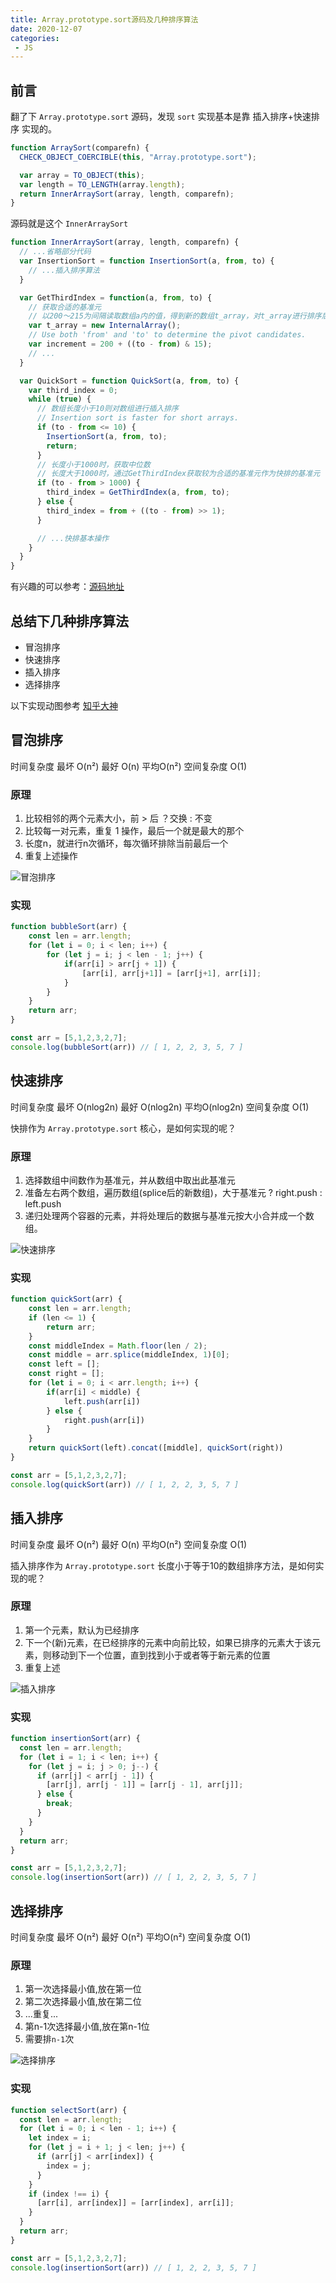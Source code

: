 ```yaml
---
title: Array.prototype.sort源码及几种排序算法
date: 2020-12-07
categories:
 - JS
---
```


## 前言

翻了下 `Array.prototype.sort` 源码，发现 `sort` 实现基本是靠 插入排序+快速排序 实现的。

```js
function ArraySort(comparefn) {
  CHECK_OBJECT_COERCIBLE(this, "Array.prototype.sort");

  var array = TO_OBJECT(this);
  var length = TO_LENGTH(array.length);
  return InnerArraySort(array, length, comparefn);
}
```

源码就是这个 `InnerArraySort`

```js
function InnerArraySort(array, length, comparefn) {
  // ...省略部分代码
  var InsertionSort = function InsertionSort(a, from, to) {
    // ...插入排序算法
  }

  var GetThirdIndex = function(a, from, to) {
    // 获取合适的基准元
    // 以200～215为间隔读取数组a内的值，得到新的数组t_array，对t_array进行排序后取排序后的中位数
    var t_array = new InternalArray();
    // Use both 'from' and 'to' to determine the pivot candidates.
    var increment = 200 + ((to - from) & 15);
    // ...
  }

  var QuickSort = function QuickSort(a, from, to) {
    var third_index = 0;
    while (true) {
      // 数组长度小于10则对数组进行插入排序
      // Insertion sort is faster for short arrays.
      if (to - from <= 10) {
        InsertionSort(a, from, to);
        return;
      }
      // 长度小于1000时，获取中位数
      // 长度大于1000时，通过GetThirdIndex获取较为合适的基准元作为快排的基准元
      if (to - from > 1000) {
        third_index = GetThirdIndex(a, from, to);
      } else {
        third_index = from + ((to - from) >> 1);
      }

      // ...快排基本操作
    }
  }
}
```

有兴趣的可以参考：[源码地址](https://github.com/v8/v8/blob/ad82a40509c5b5b4680d4299c8f08d6c6d31af3c/src/js/array.js)


## 总结下几种排序算法

* 冒泡排序
* 快速排序
* 插入排序
* 选择排序

以下实现动图参考 [知乎大神](https://zhuanlan.zhihu.com/p/57088609)


## 冒泡排序

时间复杂度 最坏 O(n²) 最好 O(n) 平均O(n²)
空间复杂度 O(1)

### 原理

1. 比较相邻的两个元素大小，前 > 后 ？交换 : 不变
2. 比较每一对元素，重复 1 操作，最后一个就是最大的那个
3. 长度n，就进行n次循环，每次循环排除当前最后一个
4. 重复上述操作

![冒泡排序](https://user-images.githubusercontent.com/34484322/89124183-9e90d280-d507-11ea-9f3b-b486f792aa2d.gif)

### 实现

```js
function bubbleSort(arr) {
	const len = arr.length;
	for (let i = 0; i < len; i++) {
		for (let j = i; j < len - 1; j++) {
			if(arr[i] > arr[j + 1]) {
				[arr[i], arr[j+1]] = [arr[j+1], arr[i]];
			}
		}
	}
	return arr;
}

const arr = [5,1,2,3,2,7];
console.log(bubbleSort(arr)) // [ 1, 2, 2, 3, 5, 7 ]
```


## 快速排序

时间复杂度 最坏 O(nlog2n) 最好 O(nlog2n) 平均O(nlog2n)
空间复杂度 O(1)

快排作为 `Array.prototype.sort` 核心，是如何实现的呢？

### 原理

1. 选择数组中间数作为基准元，并从数组中取出此基准元
2. 准备左右两个数组，遍历数组(splice后的新数组)，大于基准元 ? right.push : left.push
3. 递归处理两个容器的元素，并将处理后的数据与基准元按大小合并成一个数组。

![快速排序](https://user-images.githubusercontent.com/34484322/89124218-e0ba1400-d507-11ea-87f1-d14ae3aadfb0.gif)

### 实现

```js
function quickSort(arr) {
	const len = arr.length;
	if (len <= 1) {
		return arr;
	}
	const middleIndex = Math.floor(len / 2);
	const middle = arr.splice(middleIndex, 1)[0];
	const left = [];
	const right = [];
	for (let i = 0; i < arr.length; i++) {
		if(arr[i] < middle) {
			left.push(arr[i])
		} else {
			right.push(arr[i])
		}
	}
	return quickSort(left).concat([middle], quickSort(right))
}

const arr = [5,1,2,3,2,7];
console.log(quickSort(arr)) // [ 1, 2, 2, 3, 5, 7 ]
```


## 插入排序

时间复杂度 最坏 O(n²) 最好 O(n) 平均O(n²)
空间复杂度 O(1)

插入排序作为 `Array.prototype.sort` 长度小于等于10的数组排序方法，是如何实现的呢？

### 原理

1. 第一个元素，默认为已经排序
2. 下一个(新)元素，在已经排序的元素中向前比较，如果已排序的元素大于该元素，则移动到下一个位置，直到找到小于或者等于新元素的位置
3. 重复上述

![插入排序](https://user-images.githubusercontent.com/34484322/89124203-c2541880-d507-11ea-9859-e964f5463a86.gif)

### 实现

```js
function insertionSort(arr) {
  const len = arr.length;
  for (let i = 1; i < len; i++) {
    for (let j = i; j > 0; j--) {
      if (arr[j] < arr[j - 1]) {
        [arr[j], arr[j - 1]] = [arr[j - 1], arr[j]];
      } else {
        break;
      }
    }
  }
  return arr;
}

const arr = [5,1,2,3,2,7];
console.log(insertionSort(arr)) // [ 1, 2, 2, 3, 5, 7 ]
```


## 选择排序

时间复杂度 最坏 O(n²) 最好 O(n²) 平均O(n²)
空间复杂度 O(1)

### 原理

1. 第一次选择最小值,放在第一位
2. 第二次选择最小值,放在第二位
3. ...重复...
4. 第n-1次选择最小值,放在第n-1位
5. 需要排`n-1`次

![选择排序](https://user-images.githubusercontent.com/34484322/89124365-0398f800-d509-11ea-9573-6a24820cfd81.gif)

### 实现

```js
function selectSort(arr) {
  const len = arr.length;
  for (let i = 0; i < len - 1; i++) {
    let index = i;
    for (let j = i + 1; j < len; j++) {
      if (arr[j] < arr[index]) {
        index = j;
      }
    }
    if (index !== i) {
      [arr[i], arr[index]] = [arr[index], arr[i]];
    }
  }
  return arr;
}

const arr = [5,1,2,3,2,7];
console.log(insertionSort(arr)) // [ 1, 2, 2, 3, 5, 7 ]
```
